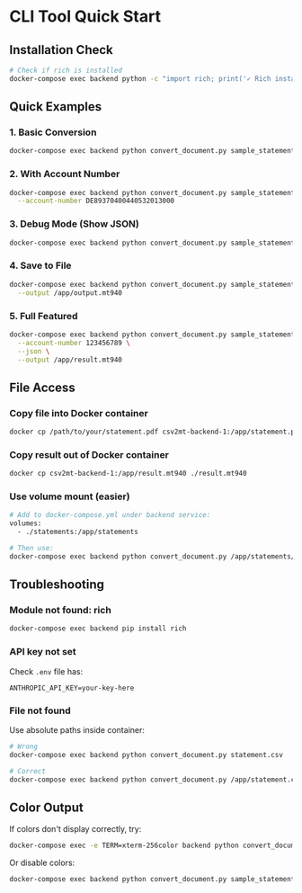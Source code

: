 # CLI Tool Quick Start

## Installation Check
```bash
# Check if rich is installed
docker-compose exec backend python -c "import rich; print('✓ Rich installed')"
```

## Quick Examples

### 1. Basic Conversion
```bash
docker-compose exec backend python convert_document.py sample_statement.csv
```

### 2. With Account Number
```bash
docker-compose exec backend python convert_document.py sample_statement.csv \
  --account-number DE89370400440532013000
```

### 3. Debug Mode (Show JSON)
```bash
docker-compose exec backend python convert_document.py sample_statement.csv --json
```

### 4. Save to File
```bash
docker-compose exec backend python convert_document.py sample_statement.csv \
  --output /app/output.mt940
```

### 5. Full Featured
```bash
docker-compose exec backend python convert_document.py sample_statement.csv \
  --account-number 123456789 \
  --json \
  --output /app/result.mt940
```

## File Access

### Copy file into Docker container
```bash
docker cp /path/to/your/statement.pdf csv2mt-backend-1:/app/statement.pdf
```

### Copy result out of Docker container
```bash
docker cp csv2mt-backend-1:/app/result.mt940 ./result.mt940
```

### Use volume mount (easier)
```bash
# Add to docker-compose.yml under backend service:
volumes:
  - ./statements:/app/statements

# Then use:
docker-compose exec backend python convert_document.py /app/statements/your_file.pdf
```

## Troubleshooting

### Module not found: rich
```bash
docker-compose exec backend pip install rich
```

### API key not set
Check `.env` file has:
```
ANTHROPIC_API_KEY=your-key-here
```

### File not found
Use absolute paths inside container:
```bash
# Wrong
docker-compose exec backend python convert_document.py statement.csv

# Correct
docker-compose exec backend python convert_document.py /app/statement.csv
```

## Color Output

If colors don't display correctly, try:
```bash
docker-compose exec -e TERM=xterm-256color backend python convert_document.py sample_statement.csv
```

Or disable colors:
```bash
docker-compose exec backend python convert_document.py sample_statement.csv --no-color
```
